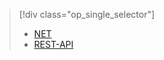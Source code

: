 > [!div class="op_single_selector"]
> * [NET](../articles/media-services/media-services-dotnet-connect-programmatically.md)
> * [REST-API](../articles/media-services/media-services-rest-connect-programmatically.md)
> 
> 



<!--HONumber=Nov16_HO2-->


